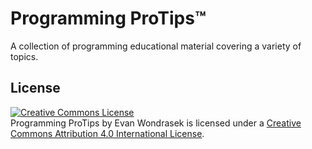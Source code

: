 Programming ProTips™
===================

A collection of programming educational material covering a variety of topics.

## License

<a rel="license" href="http://creativecommons.org/licenses/by/4.0/"><img alt="Creative Commons License" style="border-width:0" src="https://i.creativecommons.org/l/by/4.0/88x31.png" /></a><br /><span xmlns:dct="http://purl.org/dc/terms/" property="dct:title">Programming ProTips</span> by <span xmlns:cc="http://creativecommons.org/ns#" property="cc:attributionName">Evan Wondrasek</span> is licensed under a <a rel="license" href="http://creativecommons.org/licenses/by/4.0/">Creative Commons Attribution 4.0 International License</a>.

